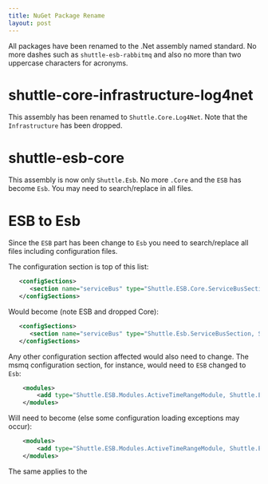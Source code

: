 ```yaml
---
title: NuGet Package Rename
layout: post
---
```


All packages have been renamed to the .Net assembly named standard.  No more dashes such as `shuttle-esb-rabbitmq` and also no more than two uppercase characters for acronyms.

# shuttle-core-infrastructure-log4net

This assembly has been renamed to `Shuttle.Core.Log4Net`.  Note that the `Infrastructure` has been dropped.

# shuttle-esb-core

This assembly is now only `Shuttle.Esb`.  No more `.Core` and the `ESB` has become `Esb`.  You may need to search/replace in all files.

# ESB to Esb

Since the `ESB` part has been change to `Esb` you need to search/replace all files including configuration files.

The configuration section is top of this list:

~~~xml
   <configSections>
      <section name="serviceBus" type="Shuttle.ESB.Core.ServiceBusSection, Shuttle.ESB.Core"/>
   </configSections>
~~~

Would become (note ESB and dropped Core):

~~~xml
   <configSections>
      <section name="serviceBus" type="Shuttle.Esb.ServiceBusSection, Shuttle.Esb"/>
   </configSections>
~~~

Any other configuration section affected would also need to change.  The msmq configuration section, for instance, would need to `ESB` changed to `Esb`:

~~~xml
	<modules>
		<add type="Shuttle.ESB.Modules.ActiveTimeRangeModule, Shuttle.ESB.Modules" />
	</modules>
~~~

Will need to become (else some configuration loading exceptions may occur):

~~~xml
	<modules>
		<add type="Shuttle.ESB.Modules.ActiveTimeRangeModule, Shuttle.ESB.Modules" />
	</modules>
~~~

The same applies to the 